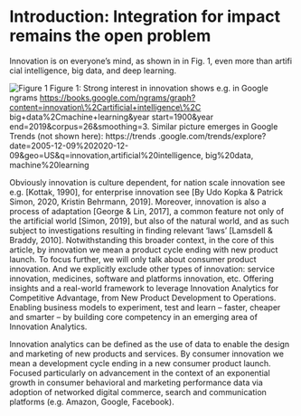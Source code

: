 # Introduction: Integration for impact remains the open problem


Innovation is on everyone’s mind, as shown in in Fig. 1, even more than artifi
cial intelligence, big data, and deep learning. 

![Figure 1](/ai-bigdata-innovation-ngram.png "Figure 1")
<Callout>
Figure 1: Strong interest in innovation shows e.g. in Google ngrams https://books.google.com/ngrams/graph?content=innovation\%2Cartificial+intelligence\%2C big+data\%2Cmachine+learning&year start=1900&year end=2019&corpus=26&smoothing=3. Similar picture emerges in Google Trends (not shown here): https://trends .google.com/trends/explore?date=2005-12-09\%202020-12-09&geo=US&q=innovation,artificial\%20intelligence, big\%20data, machine\%20learning
</Callout>

Obviously innovation is culture dependent, for nation scale innovation see e.g. [Kottak, 1990], for enterprise innovation see [By Udo Kopka & Patrick Simon, 2020, Kristin Behrmann, 2019].
Moreover, innovation is also a process of adaptation [George & Lin, 2017], a common feature not only of the artificial world [Simon, 2019], but also of the natural world, and as such subject to investigations resulting in finding relevant ‘laws’ [Lamsdell & Braddy, 2010].
Notwithstanding this broader context, in the core of this article, by innovation we mean a product cycle ending with new product launch. To focus further, we will only talk about consumer product innovation. And we explicitly exclude other types of innovation: service innovation, medicines, software and platforms innovation, etc. Offering insights and a real-world framework to leverage Innovation Analytics for Competitive Advantage, from New Product Development to Operations. Enabling business models to experiment, test and learn – faster, cheaper and smarter – by building core competency in an emerging area of Innovation Analytics.

Innovation analytics can be defined as the use of data to enable the design and marketing of new products and services. By consumer innovation we mean a development cycle ending in a new consumer product launch. Focused particularly on advancement in the context of an exponential growth in consumer behavioral and marketing performance data via adoption of networked digital commerce, search and communication platforms (e.g. Amazon, Google, Facebook).


